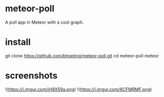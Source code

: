 # meteor-poll
A poll app in Meteor with a cool graph.

# install

  git clone https://github.com/bhoeting/meteor-poll.git
  cd meteor-poll
  meteor
  
# screenshots
!(https://i.imgur.com/iH8X59a.png)
!(https://i.imgur.com/8CFMRMF.png)
